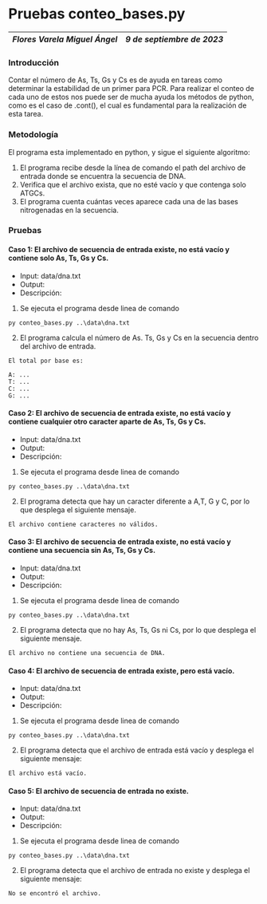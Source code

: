 # Pruebas conteo_bases.py
| *Flores Varela Miguel Ángel* | *9 de septiembre de 2023* |
|--|--|

### Introducción

Contar el número de As, Ts, Gs y Cs es de ayuda en tareas como determinar la estabilidad de un primer para PCR. Para realizar el conteo de cada uno de estos nos puede ser de mucha ayuda los métodos de python, como es el caso de .cont(), el cual es fundamental para la realización de esta tarea.


### Metodología

El programa esta implementado en python, y sigue el siguiente algoritmo:

1. El programa recibe desde la línea de comando el path del archivo de entrada donde se encuentra la secuencia de DNA.
2. Verifica que el archivo exista, que no esté vacío y que contenga solo ATGCs.
3. El programa cuenta cuántas veces aparece cada una de las bases nitrogenadas en la secuencia.


### Pruebas

#### Caso 1: El archivo de secuencia de entrada existe, no está vacío y contiene solo As, Ts, Gs y Cs.

- Input: data/dna.txt
- Output:
- Descripción:

1. Se ejecuta el programa desde linea de comando

```{python}
py conteo_bases.py ..\data\dna.txt
```

2. El programa calcula el número de As. Ts, Gs y Cs en la secuencia dentro del archivo de entrada.

```
El total por base es:

A: ...
T: ...
C: ...
G: ...
```

#### Caso 2: El archivo de secuencia de entrada existe, no está vacío y contiene cualquier otro caracter aparte de As, Ts, Gs y Cs.

- Input: data/dna.txt 
- Output: 
- Descripción:

1. Se ejecuta el programa desde linea de comando

```{python}
py conteo_bases.py ..\data\dna.txt
```

2. El programa detecta que hay un caracter diferente a A,T, G y C, por lo que desplega el siguiente mensaje.

```
El archivo contiene caracteres no válidos.
```

#### Caso 3: El archivo de secuencia de entrada existe, no está vacío y contiene una secuencia sin As, Ts, Gs y Cs.

- Input: data/dna.txt
- Output: 
- Descripción:

1. Se ejecuta el programa desde linea de comando

```{python}
py conteo_bases.py ..\data\dna.txt
```

2. El programa detecta que no hay As, Ts, Gs ni Cs, por lo que desplega el siguiente mensaje.

```
El archivo no contiene una secuencia de DNA.
```

#### Caso 4: El archivo de secuencia de entrada existe, pero está vacío.

- Input: data/dna.txt
- Output: 
- Descripción:

1. Se ejecuta el programa desde linea de comando

```{python}
py conteo_bases.py ..\data\dna.txt
```

2. El programa detecta que el archivo de entrada está vacío y desplega el siguiente mensaje:

```
El archivo está vacío.
```

#### Caso 5: El archivo de secuencia de entrada no existe.

- Input: data/dna.txt
- Output: 
- Descripción:

1. Se ejecuta el programa desde linea de comando

```{python}
py conteo_bases.py ..\data\dna.txt
```

2. El programa detecta que el archivo de entrada no existe y desplega el siguiente mensaje:

```
No se encontró el archivo.
```
